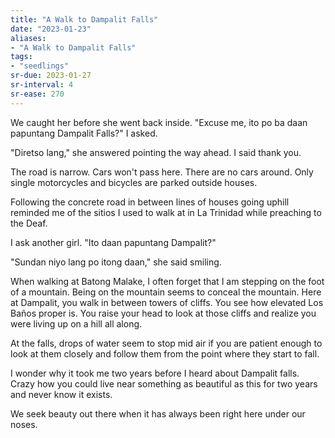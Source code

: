 ```yaml
---
title: "A Walk to Dampalit Falls"
date: "2023-01-23"
aliases:
- "A Walk to Dampalit Falls"
tags:
- "seedlings"
sr-due: 2023-01-27
sr-interval: 4
sr-ease: 270
---
```

We caught her before she went back inside. "Excuse me, ito po ba daan papuntang Dampalit Falls?" I asked.

"Diretso lang," she answered pointing the way ahead. I said thank you.

The road is narrow. Cars won't pass here. There are no cars around. Only single motorcycles and bicycles are parked outside houses.

Following the concrete road in between lines of houses going uphill reminded me of the sitios I used to walk at in La Trinidad while preaching to the Deaf.

I ask another girl. "Ito daan papuntang Dampalit?"

"Sundan niyo lang po itong daan," she said smiling.

When walking at Batong Malake, I often forget that I am stepping on the foot of a mountain. Being on the mountain seems to conceal the mountain. Here at Dampalit, you walk in between towers of cliffs. You see how elevated Los Baños proper is. You raise your head to look at those cliffs and realize you were living up on a hill all along.

At the falls, drops of water seem to stop mid air if you are patient enough to look at them closely and follow them from the point where they start to fall.

I wonder why it took me two years before I heard about Dampalit falls. Crazy how you could live near something as beautiful as this for two years and never know it exists.

We seek beauty out there when it has always been right here under our noses.